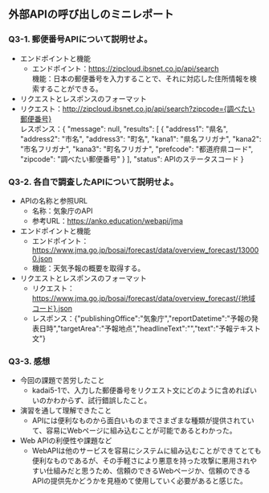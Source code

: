 ## 外部APIの呼び出しのミニレポート
### Q3-1. 郵便番号APIについて説明せよ。
* エンドポイントと機能
  * エンドポイント：https://zipcloud.ibsnet.co.jp/api/search  
    機能：日本の郵便番号を入力することで、それに対応した住所情報を検索することができる。  
* リクエストとレスポンスのフォーマット
 * リクエスト：http://zipcloud.ibsnet.co.jp/api/search?zipcode={調べたい郵便番号}  
   レスポンス：{ "message": null, "results": [ { "address1": "県名", "address2": "市名", "address3": "町名", "kana1": "県名フリガナ", "kana2": "市名フリガナ", "kana3": "町名フリガナ", "prefcode": "都道府県コード", "zipcode": "調べたい郵便番号" } ], "status": APIのステータスコード }  
### Q3-2. 各自で調査したAPIについて説明せよ。
* APIの名称と参照URL
  * 名称：気象庁のAPI  
  * 参考URL：https://anko.education/webapi/jma  
* エンドポイントと機能
  * エンドポイント：https://www.jma.go.jp/bosai/forecast/data/overview_forecast/130000.json  
  * 機能：天気予報の概要を取得する。  
* リクエストとレスポンスのフォーマット
  * リクエスト：
    https://www.jma.go.jp/bosai/forecast/data/overview_forecast/{地域コード}.json  
  * レスポンス：{"publishingOffice":"気象庁","reportDatetime":"予報の発表日時","targetArea":"予報地点","headlineText":"","text":"予報テキスト文"}  
### Q3-3. 感想
* 今回の課題で苦労したこと
  * kadai5-1で、入力した郵便番号をリクエスト文にどのように含めればいいのかわからず、試行錯誤したこと。  
* 演習を通して理解できたこと
  * APIには便利なものから面白いものまでさまざまな種類が提供されていて、容易にWebページに組み込むことが可能であるとわかった。  
* Web APIの利便性や課題など
  * WebAPIは他のサービスを容易にシステムに組み込むことができてとても便利なものであるが、その手軽さにより悪意を持った攻撃に悪用されやすい仕組みだと思うため、信頼のできるWebページか、信頼のできるAPIの提供先かどうかを見極めて使用していく必要があると感じた。
